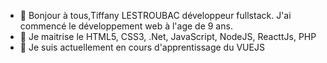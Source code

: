 - 👋 Bonjour à tous,Tiffany LESTROUBAC développeur fullstack. J'ai commencé le développement web à l'age de 9 ans.
- 👀 Je maitrise le HTML5, CSS3, .Net, JavaScript, NodeJS, ReacttJs, PHP
- 🌱 Je suis actuellement en cours d'apprentissage du VUEJS


<!---
tiffanyLestroubac/tiffanyLestroubac is a ✨ special ✨ repository because its `README.md` (this file) appears on your GitHub profile.
You can click the Preview link to take a look at your changes.
--->
